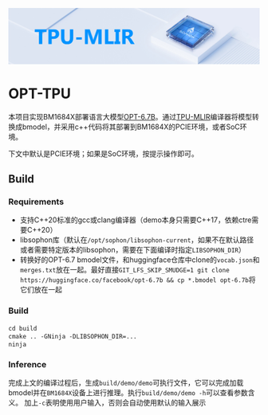 ![image](./assets/sophgo_chip.png)

# OPT-TPU

本项目实现BM1684X部署语言大模型[OPT-6.7B](https://huggingface.co/facebook/opt-6.7b)。通过[TPU-MLIR](https://github.com/sophgo/tpu-mlir)编译器将模型转换成bmodel，并采用c++代码将其部署到BM1684X的PCIE环境，或者SoC环境。

下文中默认是PCIE环境；如果是SoC环境，按提示操作即可。

## Build


### Requirements

- 支持C++20标准的gcc或clang编译器（demo本身只需要C++17，依赖ctre需要C++20）
- libsophon库（默认在```/opt/sophon/libsophon-current```，如果不在默认路径或者需要特定版本的libsophon，需要在下面编译时指定```LIBSOPHON_DIR```）
- 转换好的OPT-6.7 bmodel文件，和huggingface仓库中clone的```vocab.json```和```merges.txt```放在一起。最好直接```GIT_LFS_SKIP_SMUDGE=1 git clone https://huggingface.co/facebook/opt-6.7b && cp *.bmodel opt-6.7b```将它们放在一起
### Build

```shell
cd build
cmake .. -GNinja -DLIBSOPHON_DIR=...
ninja
```
### Inference

完成上文的编译过程后，生成```build/demo/demo```可执行文件，它可以完成加载bmodel并在```BM1684X```设备上进行推理。执行```build/demo/demo -h```可以查看参数含义。
加上```-c```表明使用用户输入，否则会自动使用默认的输入展示